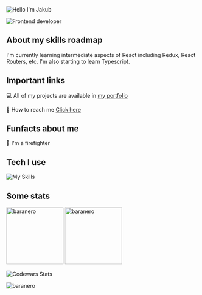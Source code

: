<img alt="Hello I'm Jakub" align="center" src="https://readme-typing-svg.demolab.com?font=Fira+Code&size=19&pause=1000&color=A66FFF&center=false&vCenter=true&width=435&lines=Hello+I'm+Jakub">



![Frontend developer](https://user-images.githubusercontent.com/55458485/208723510-b0c353a0-b497-4dc5-8c90-4228def3f51d.png)

## About my skills roadmap

I'm currently learning intermediate aspects of React including Redux, React Routers, etc. I'm also starting to learn Typescript.

## Important links

💻 All of my projects are available in [my portfolio](https://jakubbaran.dev/)

📧 How to reach me [Click here](https://jakubbaran.dev/#contact)

## Funfacts about me

🚒 I'm a firefighter

## Tech I use

![My Skills](https://skillicons.dev/icons?i=git,github,html,css,scss,javascript,react,redux,nextjs)


## Some stats

<span>
<img  height="150px" src="https://github-readme-stats.vercel.app/api/top-langs?username=baranero&show_icons=true&locale=en&layout=compact&theme=transparent" alt="baranero" /> 
</span>
<span>
<img height="150px" src="https://github-readme-stats.vercel.app/api?username=baranero&show_icons=true&locale=en&theme=transparent" alt="baranero" />
</span>

<p align="left"> <img src="https://www.codewars.com/users/baranero/badges/large" alt="Codewars Stats"/> </p>

<p align="left"> <img src="https://komarev.com/ghpvc/?username=baranero&label=Profile%20views&color=0e75b6&style=flat" alt="baranero" /> </p>
